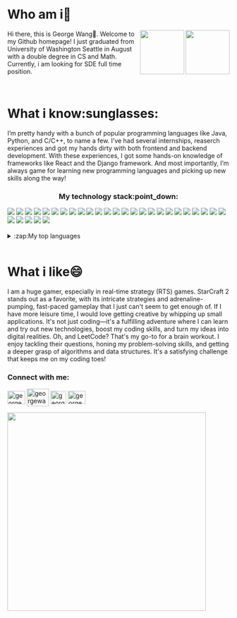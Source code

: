 <h1>Who am i🤔</h1>
<a href="https://github.com/georgewang0608#gh-dark-mode-only">
<img align="right"  height="100" src="https://github-readme-stats-6hw70xa04-georgewang0608s-projects.vercel.app/api?username=georgewang0608&show_icons=true&hide=stars,contribs&theme=dark&count_private=true#gh-dark-mode-only" href="https://github.com/georgewang0608#gh-dark-mode-only">
</a>
<a href="https://github.com/georgewang0608#gh-light-mode-only">
<img align="right" height="100" src="https://github-readme-stats-6hw70xa04-georgewang0608s-projects.vercel.app/api?username=georgewang0608&show_icons=true&hide=stars,contribs&theme=radical&count_private=true#gh-light-mode-only">
</a>
<p>Hi there, this is George Wang👋. Welcome to my Github homepage! I just graduated from University of Washington Seattle in August with a double degree in CS and Math. Currently, i am looking for SDE full time position.</p>
<br>


<div>
<h1>What i know:sunglasses:</h1>
<p>I’m pretty handy with a bunch of popular programming languages like Java, Python, and C/C++, to name a few. I’ve had several internships, reaserch experiences and got my hands dirty with both frontend and backend development. With these experiences, I got some hands-on knowledge of frameworks like React and the Django framework. And most importantly, I’m always game for learning new programming languages and picking up new skills along the way! </p>

<h3 align="center">My technology stack:point_down:</h3>
<div><img src="https://img.shields.io/badge/java-%23ED8B00.svg?style=for-the-badge&logo=openjdk&logoColor=white"/>
  <img src="https://img.shields.io/badge/python-3670A0?style=for-the-badge&logo=python&logoColor=ffdd54"/>
  <img src="https://img.shields.io/badge/c-%2300599C.svg?style=for-the-badge&logo=c&logoColor=white">
  <img src="https://img.shields.io/badge/c++-%2300599C.svg?style=for-the-badge&logo=c%2B%2B&logoColor=white">
  <img src="https://img.shields.io/badge/javascript-%23323330.svg?style=for-the-badge&logo=javascript&logoColor=%23F7DF1E">
  <img src="https://img.shields.io/badge/typescript-%23007ACC.svg?style=for-the-badge&logo=typescript&logoColor=white">
  <img src="https://img.shields.io/badge/css3-%231572B6.svg?style=for-the-badge&logo=css3&logoColor=white">
  <img src="https://img.shields.io/badge/html5-%23E34F26.svg?style=for-the-badge&logo=html5&logoColor=white">
  <img src="https://img.shields.io/badge/r-%23276DC3.svg?style=for-the-badge&logo=r&logoColor=white">
  <img src="https://img.shields.io/badge/pandas-%23150458.svg?style=for-the-badge&logo=pandas&logoColor=white">
  <img src="https://img.shields.io/badge/numpy-%23013243.svg?style=for-the-badge&logo=numpy&logoColor=white">
  <img src="https://img.shields.io/badge/PyTorch-%23EE4C2C.svg?style=for-the-badge&logo=PyTorch&logoColor=white">
  <img src="https://img.shields.io/badge/Matplotlib-%23ffffff.svg?style=for-the-badge&logo=Matplotlib&logoColor=black">
  <img src="https://img.shields.io/badge/mysql-%2300f.svg?style=for-the-badge&logo=mysql&logoColor=white">
  <img src="https://img.shields.io/badge/sqlite-%2307405e.svg?style=for-the-badge&logo=sqlite&logoColor=white">
  <img src="https://img.shields.io/badge/git-%23F05033.svg?style=for-the-badge&logo=git&logoColor=white">
  <img src="https://img.shields.io/badge/django-%23092E20.svg?style=for-the-badge&logo=django&logoColor=white">
  <img src="https://img.shields.io/badge/react-%2320232a.svg?style=for-the-badge&logo=react&logoColor=%2361DAFB">
  <img src="https://img.shields.io/badge/node.js-6DA55F?style=for-the-badge&logo=node.js&logoColor=white">
  <img src="https://img.shields.io/badge/express.js-%23404d59.svg?style=for-the-badge&logo=express&logoColor=%2361DAFB">
  <img src="https://img.shields.io/badge/flask-%23000.svg?style=for-the-badge&logo=flask&logoColor=white">
  <img src="https://img.shields.io/badge/NODEMON-%23323330.svg?style=for-the-badge&logo=nodemon&logoColor=%BBDEAD">
  <img src="https://img.shields.io/badge/Apache_Spark-FFFFFF?style=for-the-badge&logo=apachespark&logoColor=#E35A16">
  <img src="https://img.shields.io/badge/GoogleCloud-%234285F4.svg?style=for-the-badge&logo=google-cloud&logoColor=white">
  <img src="https://img.shields.io/badge/heroku-%23430098.svg?style=for-the-badge&logo=heroku&logoColor=white">
  <img src="https://img.shields.io/badge/azure-%230072C6.svg?style=for-the-badge&logo=microsoftazure&logoColor=white">
  <img src="https://img.shields.io/badge/Gradle-02303A.svg?style=for-the-badge&logo=Gradle&logoColor=white">
  <img src="https://img.shields.io/badge/latex-%23008080.svg?style=for-the-badge&logo=latex&logoColor=white)">
  <img src="https://img.shields.io/badge/Linux-FCC624?style=for-the-badge&logo=linux&logoColor=black">
  <img src="https://img.shields.io/badge/ros-%230A0FF9.svg?style=for-the-badge&logo=ros&logoColor=white">
</div>
<br>

<details>
<summary>:zap:My top languages</summary>
<a href="https://github.com/georgewang0608">
<img align="center" height="250" src="https://github-readme-stats-6hw70xa04-georgewang0608s-projects.vercel.app/api/top-langs/?username=georgewang0608&layout=donut&hide=jupyter%20notebook,HTML,shell,assembly&size_weight=0.5&count_weight=0.5">
</a>
</details>
</div>
<br>

<div>
<h1 align="left"> What i like😄</h1>
  <p>I am a huge gamer, especially in real-time strategy (RTS) games. StarCraft 2 stands out as a favorite, with its intricate strategies and adrenaline-pumping, fast-paced gameplay that I just can't seem to get enough of.
 If I have more leisure time, I would love getting creative by whipping up small applications. It's not just coding—it's a fulfilling adventure where I can learn and try out new technologies, boost my coding skills, and turn my ideas into digital realities.
Oh, and LeetCode? That's my go-to for a brain workout. I enjoy tackling their questions, honing my problem-solving skills, and getting a deeper grasp of algorithms and data structures. It's a satisfying challenge that keeps me on my coding toes!</p>
</div>

<h3 align="left">Connect with me:</h3>
<p align="left">
<a href="https://www.linkedin.com/in/george-wang-80b553200/" target="blank"><img align="center" src="https://raw.githubusercontent.com/rahuldkjain/github-profile-readme-generator/master/src/images/icons/Social/linked-in-alt.svg" alt="georgewang" height="30" width="40" /></a>
<a href="https://discordid.netlify.app/?id=468926809011126272" target="blank"><img align="center" src="https://raw.githubusercontent.com/rahuldkjain/github-profile-readme-generator/master/src/images/icons/Social/discord.svg" alt="georgewang" height="40" width="50" /></a>
<a href="mailto:yunqiw68@cs.washington.edu" target="blank"><img align="center" src="https://upload.wikimedia.org/wikipedia/commons/thumb/7/7e/Gmail_icon_%282020%29.svg/1024px-Gmail_icon_%282020%29.svg.png" alt="georgewang" height="30" width="35" /></a>
<a href="https://github.com/georgewang0608" target="blank"><img align="center" src="https://raw.githubusercontent.com/rahuldkjain/github-profile-readme-generator/master/src/images/icons/Social/github.svg" alt="georgewang" height="30" width="40" /></a>
</p>
<img width="450" src="https://media.tenor.com/z0HMyzzl0pwAAAAd/starcraft-hell-its-about-time.gif">

<!--
**georgewang0608/georgewang0608** is a ✨ _special_ ✨ repository because its `README.md` (this file) appears on your GitHub profile.

Here are some ideas to get you started:

- 🔭 I’m currently working on ...
- 🌱 I’m currently learning ...
- 👯 I’m looking to collaborate on ...
- 🤔 I’m looking for help with ...
- 💬 Ask me about ...  
- 📫 How to reach me: ...
- 😄 Pronouns: ...
- ⚡ Fun fact: ...
-->
